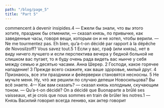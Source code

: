 ```yaml
---
path: "/blog/page_5"
title: "Part 5"
---
```


commencent à devenir insipides.4
— Ежели бы знали, что вы этого хотите, праздник бы отменили, — сказал князь, по привычке, как заведенные часы, говоря вещи, которым он и не хотел, чтобы верили.
— Ne me tourmentez pas. Eh bien, qu’a-t-on décidé par rapport à la dépêche de Novosilzoff? Vous savez tout.5
1 Если y вас, граф (или князь), нет в виду ничего лучшего и если перспектива вечера у бедной больной не слишком вас пугает, то я буду очень рада видеть вас нынче у себя между семью и десятью часами. Анна Шерер.
2 Господи, какое горячее нападение!
3 Прежде всего скажите, как ваше здоровье, милый друг.
4 Признаюсь, все эти праздники и фейерверки становятся несносны.
5 Не мучьте меня. Ну, чтò же решили по случаю депеши Новосильцова? Вы всё знаете.
4— Как вам сказать? — сказал князь холодным, скучающим тоном. — Qu’a-t-on décidé? On a décidé que Buonaparte a brûlé ses vaisseaux, et je crois que nous sommes en train de brûler les notres.1 —
Князь Василий говорил всегда лениво, как актер говорит
